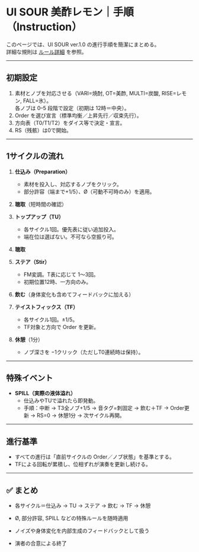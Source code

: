 # UI SOUR 美酢レモン｜手順（Instruction）

このページでは、UI SOUR ver.1.0 の進行手順を簡潔にまとめる。  
詳細な規則は [ルール詳細](rules-detail.md) を参照。

---

## 初期設定
1. 素材とノブを対応させる（VARI=焼酎, OT=美酢, MULTI=炭酸, RISE=レモン, FALL=氷）。  
   各ノブは 0–5 段階で設定（初期は 12時＝中央）。  
2. Order を選び宣言（標準均衡／上昇先行／収束先行）。  
3. 方向表（T0/T1/T2）をダイス等で決定・宣言。  
4. RS（残骸）は0で開始。

---

## 1サイクルの流れ
1. **仕込み（Preparation）**  
   - 素材を投入し、対応するノブをクリック。  
   - 部分許容（端まで+1/5）、Ø（可動不可時のみ）を適用。  

2. **聴取**（短時間の確認）  

3. **トップアップ（TU）**  
   - 各サイクル1回。優先表に従い追加投入。  
   - 端在位は選ばない。不可なら空振り可。  

4. **聴取**  

5. **ステア（Stir）**  
   - FM変調。T表に応じて 1〜3回。  
   - 初期位置12時、一方向のみ。  

6. **飲む**（身体変化も含めてフィードバックに加える）  

7. **テイストフィックス（TF）**  
   - 各サイクル1回。±1/5。  
   - TF対象と方向で Order を更新。  

8. **休憩**（1分）  
   - ノブ深さを −1クリック（ただしT0連続時は保持）。  

---

## 特殊イベント
- **SPILL（実際の液体溢れ）**  
  - 仕込みやTUで溢れたら即発動。  
  - 手順：中断 → T3全ノブ+1/5 → 音タグ=刺固定 → 飲む＋TF → Order更新 → RS=0 → 休憩1分 → 次サイクル再開。  

---

## 進行基準
- すべての進行は「直前サイクルの Order／ノブ状態」を基準とする。  
- TFによる回転が累積し、位相ずれが演奏を更新し続ける。  

---

## ✅ まとめ
- 各サイクル＝仕込み → TU → ステア → 飲む → TF → 休憩  
- Ø, 部分許容, SPILL などの特殊ルールを随時適用  
- ノイズや身体変化を内部生成のフィードバックとして扱う

- 演者の合意による終了
